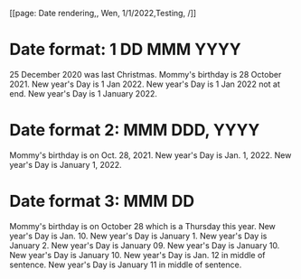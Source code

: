 [[page: Date rendering,, Wen, 1/1/2022,Testing, /]]

# Date format: 1 DD MMM YYYY

25 December 2020 was last Christmas.
Mommy's birthday is 28 October 2021.
New year's Day is 1 Jan 2022.
New year's Day is 1 Jan 2022 not at end.
New year's Day is 1 January 2022.

# Date format 2: MMM DDD, YYYY

Mommy's birthday is on Oct. 28, 2021.
New year's Day is Jan. 1, 2022.
New year's Day is January 1, 2022.

# Date format 3: MMM DD

Mommy's birthday is on October 28 which is a Thursday this year.
New year's Day is Jan. 10.
New year's Day is January 1.
New year's Day is January 2.
New year's Day is January 09.
New year's Day is January 10.
New year's Day is January 10.
New year's Day is Jan. 12 in middle of sentence.
New year's Day is January 11 in middle of sentence.
